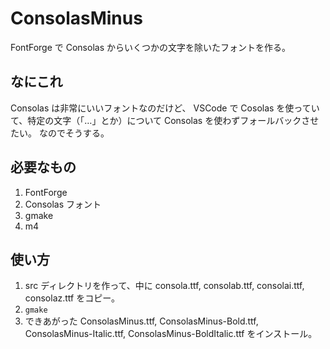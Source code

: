# ConsolasMinus

FontForge で Consolas からいくつかの文字を除いたフォントを作る。

## なにこれ

Consolas は非常にいいフォントなのだけど、 VSCode で Cosolas を使っていて、特定の文字（「…」とか）について Consolas を使わずフォールバックさせたい。
なのでそうする。

## 必要なもの

1. FontForge
2. Consolas フォント
3. gmake
4. m4

## 使い方

1. src ディレクトリを作って、中に consola.ttf, consolab.ttf, consolai.ttf, consolaz.ttf をコピー。
2. `gmake`
3. できあがった ConsolasMinus.ttf, ConsolasMinus-Bold.ttf, ConsolasMinus-Italic.ttf, ConsolasMinus-BoldItalic.ttf をインストール。
